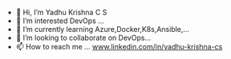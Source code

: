 - 👋 Hi, I’m Yadhu Krishna C S
- 👀 I’m interested DevOps ...
- 🌱 I’m currently learning Azure,Docker,K8s,Ansible,...
- 💞️ I’m looking to collaborate on DevOps...
- 📫 How to reach me ... www.linkedin.com/in/yadhu-krishna-cs

<!---
yadhugit/yadhugit is a ✨ special ✨ repository because its `README.md` (this file) appears on your GitHub profile.
You can click the Preview link to take a look at your changes.
--->

